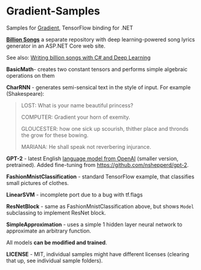# Gradient-Samples
Samples for [Gradient](https://losttech.software/gradient.html), TensorFlow binding for .NET

**[Billion Songs](https://github.com/losttech/BillionSongs)** a separate repository with
deep learning-powered song lyrics generator in an ASP.NET Core web site.

See also:
[Writing billion songs with C# and Deep Learning](https://habr.com/post/453232/)

**BasicMath**- creates two constant tensors and performs simple algebraic operations on them

**CharRNN** - generates semi-sensical text in the style of input. For example (Shakespeare):
> LOST:
> What is your name beautiful princess?
>
> COMPUTER:
> Gradient your horn of exemity.
>
> GLOUCESTER:
> how one sick up scourish, thither place and thronds the grow for these bowing.
> 
> MARIANA:
> He shall speak not reverbering injurance.

**GPT-2** - latest English [language model from OpenAI](https://blog.openai.com/better-language-models/)
(smaller version, pretrained). Added fine-tuning from https://github.com/nshepperd/gpt-2.

**FashionMnistClassification** - standard TensorFlow example, that classifies small pictures of clothes.

**LinearSVM** - incomplete port due to a bug with tf.flags

**ResNetBlock** - same as FashionMnistClassification above, but shows `Model` subclassing
to implement ResNet block.

**SimpleApproximation** - uses a simple 1 hidden layer neural network to approximate an arbitrary function.

All models **can be modified and trained**.

**LICENSE** - MIT, individual samples might have different licenses (clearing that up, see individual sample folders).
